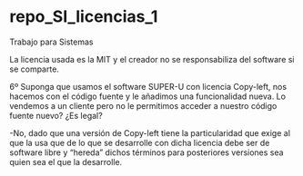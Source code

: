 # repo_SI_licencias_1
Trabajo para Sistemas

La licencia usada es la MIT y el creador no se responsabiliza del software si se comparte.

6º Suponga que usamos el software SUPER-U con licencia Copy-left, nos hacemos con el código fuente y le añadimos una funcionalidad nueva. Lo vendemos a un cliente pero no le permitimos acceder a nuestro código fuente nuevo? ¿Es legal?

-No, dado que una versión de Copy-left tiene la particularidad que exige al que la usa que de lo que se desarrolle con dicha licencia debe ser de software libre y “hereda” dichos términos para posteriores versiones sea quien sea el que la desarrolle.
